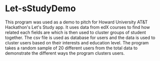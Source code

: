 # Let-sStudyDemo

This program was used as a demo to pitch for Howard University AT&T Hackathon's Let's Study app. It uses data from edX courses to find how related each fields are which is then used to cluster groups of student together. The csv file is used as database for users and the data is used to cluster users based on their interests and education level. The program takes a random sample of 20 different users from the total data to demonstrate the different ways the program clusters users.
